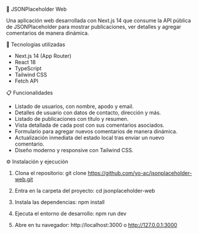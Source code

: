 📰 JSONPlaceholder Web

Una aplicación web desarrollada con Next.js 14 que consume la API pública de JSONPlaceholder
para mostrar publicaciones, ver detalles y agregar comentarios de manera dinámica.


🚀 Tecnologías utilizadas

- Next.js 14 (App Router)
- React 18
- TypeScript
- Tailwind CSS
- Fetch API

📋 Funcionalidades
- Listado de usuarios, con nombre, apodo y email.
- Detalles de usuario con datos de contacto, dirección y más.
- Listado de publicaciones con título y resumen.
- Vista detallada de cada post con sus comentarios asociados.
- Formulario para agregar nuevos comentarios de manera dinámica.
- Actualización inmediata del estado local tras enviar un nuevo comentario.
- Diseño moderno y responsive con Tailwind CSS.

⚙️ Instalación y ejecución
1. Clona el repositorio:
git clone https://github.com/yo-ac/jsonplaceholder-web.git

2. Entra en la carpeta del proyecto:
cd jsonplaceholder-web

3. Instala las dependencias:
npm install

4. Ejecuta el entorno de desarrollo:
npm run dev

5. Abre en tu navegador:
http://localhost:3000 o http://127.0.0.1:3000
